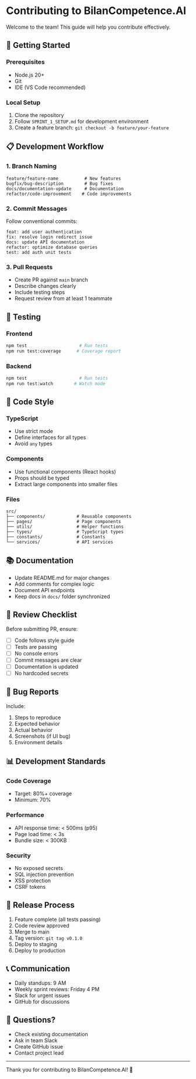 # Contributing to BilanCompetence.AI

Welcome to the team! This guide will help you contribute effectively.

## 🎯 Getting Started

### Prerequisites
- Node.js 20+
- Git
- IDE (VS Code recommended)

### Local Setup
1. Clone the repository
2. Follow `SPRINT_1_SETUP.md` for development environment
3. Create a feature branch: `git checkout -b feature/your-feature`

## 📋 Development Workflow

### 1. Branch Naming
```
feature/feature-name          # New features
bugfix/bug-description        # Bug fixes
docs/documentation-update     # Documentation
refactor/code-improvement    # Code improvements
```

### 2. Commit Messages
Follow conventional commits:
```
feat: add user authentication
fix: resolve login redirect issue
docs: update API documentation
refactor: optimize database queries
test: add auth unit tests
```

### 3. Pull Requests
- Create PR against `main` branch
- Describe changes clearly
- Include testing steps
- Request review from at least 1 teammate

## 🧪 Testing

### Frontend
```bash
npm test                    # Run tests
npm run test:coverage      # Coverage report
```

### Backend
```bash
npm test                    # Run tests
npm run test:watch        # Watch mode
```

## 🎨 Code Style

### TypeScript
- Use strict mode
- Define interfaces for all types
- Avoid `any` types

### Components
- Use functional components (React hooks)
- Props should be typed
- Extract large components into smaller files

### Files
```
src/
├── components/            # Reusable components
├── pages/                 # Page components
├── utils/                 # Helper functions
├── types/                 # TypeScript types
├── constants/             # Constants
└── services/              # API services
```

## 📚 Documentation

- Update README.md for major changes
- Add comments for complex logic
- Document API endpoints
- Keep docs in `docs/` folder synchronized

## 🔄 Review Checklist

Before submitting PR, ensure:
- [ ] Code follows style guide
- [ ] Tests are passing
- [ ] No console errors
- [ ] Commit messages are clear
- [ ] Documentation is updated
- [ ] No hardcoded secrets

## 🐛 Bug Reports

Include:
1. Steps to reproduce
2. Expected behavior
3. Actual behavior
4. Screenshots (if UI bug)
5. Environment details

## 📊 Development Standards

### Code Coverage
- Target: 80%+ coverage
- Minimum: 70%

### Performance
- API response time: < 500ms (p95)
- Page load time: < 3s
- Bundle size: < 300KB

### Security
- No exposed secrets
- SQL injection prevention
- XSS protection
- CSRF tokens

## 🚀 Release Process

1. Feature complete (all tests passing)
2. Code review approved
3. Merge to main
4. Tag version: `git tag v0.1.0`
5. Deploy to staging
6. Deploy to production

## 📞 Communication

- Daily standups: 9 AM
- Weekly sprint reviews: Friday 4 PM
- Slack for urgent issues
- GitHub for discussions

## 📝 Questions?

- Check existing documentation
- Ask in team Slack
- Create GitHub issue
- Contact project lead

---

Thank you for contributing to BilanCompetence.AI! 🎉
